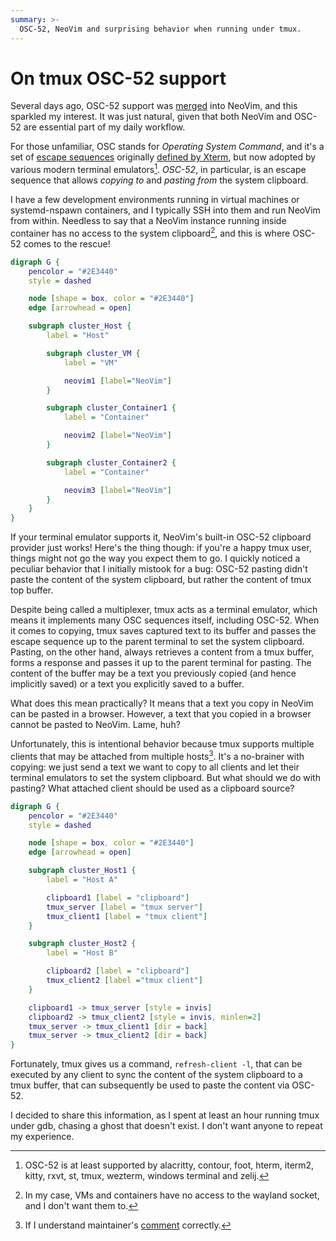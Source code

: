 ```yaml
---
summary: >-
  OSC-52, NeoVim and surprising behavior when running under tmux.
---
```


On tmux OSC-52 support
======================

Several days ago, OSC-52 support was [merged][1] into NeoVim, and this sparkled
my interest. It was just natural, given that both NeoVim and OSC-52 are
essential part of my daily workflow.

For those unfamiliar, OSC stands for _Operating System Command_, and it's a set
of [escape sequences][2] originally [defined by Xterm][3], but now adopted by
various modern terminal emulators[^1]. _OSC-52_, in particular, is an escape
sequence that allows _copying to_ and _pasting from_ the system clipboard.

I have a few development environments running in virtual machines or
systemd-nspawn containers, and I typically SSH into them and run NeoVim from
within. Needless to say that a NeoVim instance running inside container has no
access to the system clipboard[^2], and this is where OSC-52 comes to the
rescue!

```dot { "exec": ["dot", "-Tsvg"] }
digraph G {
    pencolor = "#2E3440"
    style = dashed

    node [shape = box, color = "#2E3440"]
    edge [arrowhead = open]

    subgraph cluster_Host {
        label = "Host"

        subgraph cluster_VM {
            label = "VM"

            neovim1 [label="NeoVim"]
        }

        subgraph cluster_Container1 {
            label = "Container"

            neovim2 [label="NeoVim"]
        }

        subgraph cluster_Container2 {
            label = "Container"

            neovim3 [label="NeoVim"]
        }
    }
}
```

If your terminal emulator supports it, NeoVim's built-in OSC-52 clipboard
provider just works! Here's the thing though: if you're a happy tmux user,
things might not go the way you expect them to go. I quickly noticed a peculiar
behavior that I initially mistook for a bug: OSC-52 pasting didn't paste the
content of the system clipboard, but rather the content of tmux top buffer.

Despite being called a multiplexer, tmux acts as a terminal emulator, which
means it implements many OSC sequences itself, including OSC-52. When it comes
to copying, tmux saves captured text to its buffer and passes the escape
sequence up to the parent terminal to set the system clipboard. Pasting, on the
other hand, always retrieves a content from a tmux buffer, forms a response and
passes it up to the parent terminal for pasting. The content of the buffer may
be a text you previously copied (and hence implicitly saved) or a text you
explicitly saved to a buffer.

What does this mean practically? It means that a text you copy in NeoVim can be
pasted in a browser. However, a text that you copied in a browser cannot be
pasted to NeoVim. Lame, huh?

Unfortunately, this is intentional behavior because tmux supports multiple
clients that may be attached from multiple hosts[^3]. It's a no-brainer with
copying: we just send a text we want to copy to all clients and let their
terminal emulators to set the system clipboard. But what should we do with
pasting? What attached client should be used as a clipboard source?

```dot { "exec": ["dot", "-Tsvg"] }
digraph G {
    pencolor = "#2E3440"
    style = dashed

    node [shape = box, color = "#2E3440"]
    edge [arrowhead = open]

    subgraph cluster_Host1 {
        label = "Host A"

        clipboard1 [label = "clipboard"]
        tmux_server [label = "tmux server"]
        tmux_client1 [label = "tmux client"]
    }

    subgraph cluster_Host2 {
        label = "Host B"

        clipboard2 [label = "clipboard"]
        tmux_client2 [label ="tmux client"]
    }

    clipboard1 -> tmux_server [style = invis]
    clipboard2 -> tmux_client2 [style = invis, minlen=2]
    tmux_server -> tmux_client1 [dir = back]
    tmux_server -> tmux_client2 [dir = back]
}
```

Fortunately, tmux gives us a command, `refresh-client -l`, that can be executed
by any client to sync the content of the system clipboard to a tmux buffer,
that can subsequently be used to paste the content via OSC-52.

I decided to share this information, as I spent at least an hour running tmux
under gdb, chasing a ghost that doesn't exist. I don't want anyone to repeat my
experience.


[^1]: OSC-52 is at least supported by alacritty, contour, foot, hterm, iterm2,
      kitty, rxvt, st, tmux, wezterm, windows terminal and zelij.

[^2]: In my case, VMs and containers have no access to the wayland socket, and
      I don't want them to.

[^3]: If I understand maintainer's [comment][4] correctly.

[1]: https://github.com/neovim/neovim/pull/25872
[2]: https://en.wikipedia.org/wiki/ANSI_escape_code
[3]: https://invisible-island.net/xterm/ctlseqs/ctlseqs.html#h3-Operating-System-Commands
[4]: https://github.com/tmux/tmux/issues/1477#issuecomment-421344891
